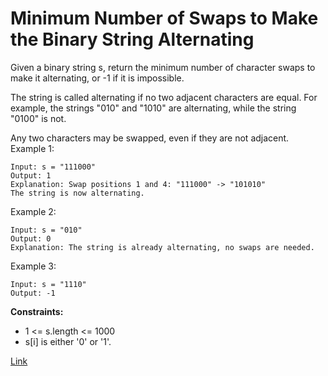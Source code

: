 # Minimum Number of Swaps to Make the Binary String Alternating

Given a binary string s, return the minimum number of character swaps to make it alternating, or -1 if it is impossible.

The string is called alternating if no two adjacent characters are equal. For example, the strings "010" and "1010" are
alternating, while the string "0100" is not.

Any two characters may be swapped, even if they are not adjacent. Example 1:

```
Input: s = "111000"
Output: 1
Explanation: Swap positions 1 and 4: "111000" -> "101010"
The string is now alternating.
```

Example 2:

```
Input: s = "010"
Output: 0
Explanation: The string is already alternating, no swaps are needed.
```

Example 3:

```
Input: s = "1110"
Output: -1
```

**Constraints:**

- 1 <= s.length <= 1000
- s[i] is either '0' or '1'.

[Link](https://leetcode.com/problems/minimum-number-of-swaps-to-make-the-binary-string-alternating/)